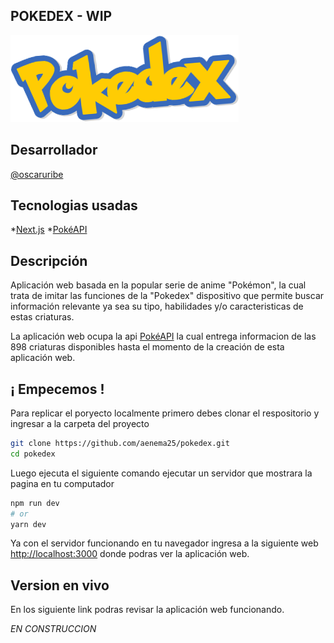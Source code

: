 ## POKEDEX - WIP
![Pokedex](/images/logo.png "Logo")

## Desarrollador

[@oscaruribe](https://github.com/aenema25)

## Tecnologias usadas

*[Next.js](https://nextjs.org/docs/getting-started)
*[PokéAPI](https://pokeapi.co/)

## Descripción

Aplicación web basada en la popular serie de anime "Pokémon", la cual trata de imitar las funciones de la "Pokedex" dispositivo que permite buscar información relevante ya sea su tipo, habilidades y/o caracteristicas de estas criaturas.

La aplicación web ocupa la api [PokéAPI](https://pokeapi.co/) la cual entrega informacion de las 898 criaturas disponibles hasta el momento de la creación de esta aplicación web.

## ¡ Empecemos !

Para replicar el poryecto localmente primero debes clonar el respositorio y ingresar a la carpeta del proyecto

```bash
git clone https://github.com/aenema25/pokedex.git
cd pokedex
```

Luego ejecuta el siguiente comando ejecutar un servidor que mostrara la pagina en tu computador

```bash
npm run dev
# or
yarn dev
```

Ya con el servidor funcionando en tu navegador ingresa a la siguiente web [http://localhost:3000](http://localhost:3000) donde podras ver la aplicación web.

## Version en vivo

En los siguiente link podras revisar la aplicación web funcionando.

*EN CONSTRUCCION*
